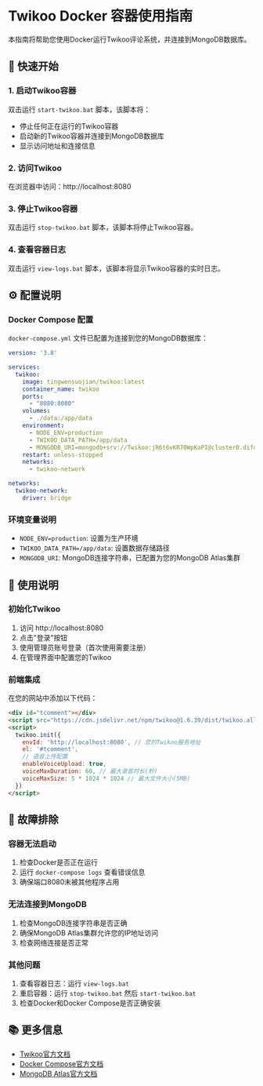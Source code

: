 # Twikoo Docker 容器使用指南

本指南将帮助您使用Docker运行Twikoo评论系统，并连接到MongoDB数据库。

## 🚀 快速开始

### 1. 启动Twikoo容器

双击运行 `start-twikoo.bat` 脚本，该脚本将：
- 停止任何正在运行的Twikoo容器
- 启动新的Twikoo容器并连接到MongoDB数据库
- 显示访问地址和连接信息

### 2. 访问Twikoo

在浏览器中访问：http://localhost:8080

### 3. 停止Twikoo容器

双击运行 `stop-twikoo.bat` 脚本，该脚本将停止Twikoo容器。

### 4. 查看容器日志

双击运行 `view-logs.bat` 脚本，该脚本将显示Twikoo容器的实时日志。

## ⚙️ 配置说明

### Docker Compose 配置

`docker-compose.yml` 文件已配置为连接到您的MongoDB数据库：

```yaml
version: '3.8'

services:
  twikoo:
    image: tingwensuojian/twikoo:latest
    container_name: twikoo
    ports:
      - "8080:8080"
    volumes:
      - ./data:/app/data
    environment:
      - NODE_ENV=production
      - TWIKOO_DATA_PATH=/app/data
      - MONGODB_URI=mongodb+srv://Twikoo:jR6t6vKR70WpKaPI@cluster0.difoec4.mongodb.net/?retryWrites=true&w=majority&appName=Cluster0
    restart: unless-stopped
    networks:
      - twikoo-network

networks:
  twikoo-network:
    driver: bridge
```

### 环境变量说明

- `NODE_ENV=production`: 设置为生产环境
- `TWIKOO_DATA_PATH=/app/data`: 设置数据存储路径
- `MONGODB_URI`: MongoDB连接字符串，已配置为您的MongoDB Atlas集群

## 📝 使用说明

### 初始化Twikoo

1. 访问 http://localhost:8080
2. 点击"登录"按钮
3. 使用管理员账号登录（首次使用需要注册）
4. 在管理界面中配置您的Twikoo

### 前端集成

在您的网站中添加以下代码：

```html
<div id="tcomment"></div>
<script src="https://cdn.jsdelivr.net/npm/twikoo@1.6.39/dist/twikoo.all.min.js"></script>
<script>
  twikoo.init({
    envId: 'http://localhost:8080', // 您的Twikoo服务地址
    el: '#tcomment',
    // 语音上传配置
    enableVoiceUpload: true,
    voiceMaxDuration: 60, // 最大录音时长(秒)
    voiceMaxSize: 5 * 1024 * 1024 // 最大文件大小(5MB)
  })
</script>
```

## 🔧 故障排除

### 容器无法启动

1. 检查Docker是否正在运行
2. 运行 `docker-compose logs` 查看错误信息
3. 确保端口8080未被其他程序占用

### 无法连接到MongoDB

1. 检查MongoDB连接字符串是否正确
2. 确保MongoDB Atlas集群允许您的IP地址访问
3. 检查网络连接是否正常

### 其他问题

1. 查看容器日志：运行 `view-logs.bat`
2. 重启容器：运行 `stop-twikoo.bat` 然后 `start-twikoo.bat`
3. 检查Docker和Docker Compose是否正确安装

## 📚 更多信息

- [Twikoo官方文档](https://twikoo.js.org/)
- [Docker Compose官方文档](https://docs.docker.com/compose/)
- [MongoDB Atlas官方文档](https://docs.atlas.mongodb.com/)